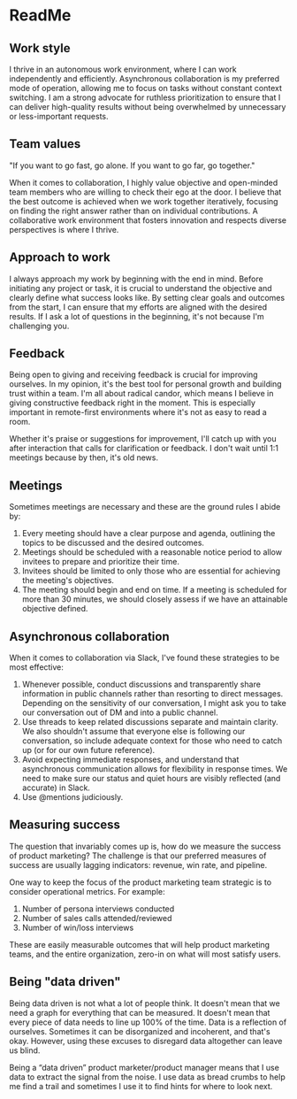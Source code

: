 # ReadMe

## Work style
I thrive in an autonomous work environment, where I can work independently and efficiently. Asynchronous collaboration is my preferred mode of operation, allowing me to focus on tasks without constant context switching. I am a strong advocate for ruthless prioritization to ensure that I can deliver high-quality results without being overwhelmed by unnecessary or less-important requests.

## Team values
"If you want to go fast, go alone. If you want to go far, go together."

When it comes to collaboration, I highly value objective and open-minded team members who are willing to check their ego at the door. I believe that the best outcome is achieved when we work together iteratively, focusing on finding the right answer rather than on individual contributions. A collaborative work environment that fosters innovation and respects diverse perspectives is where I thrive.

## Approach to work
I always approach my work by beginning with the end in mind. Before initiating any project or task, it is crucial to understand the objective and clearly define what success looks like. By setting clear goals and outcomes from the start, I can ensure that my efforts are aligned with the desired results. If I ask a lot of questions in the beginning, it's not because I'm challenging you.

## Feedback
Being open to giving and receiving feedback is crucial for improving ourselves. In my opinion, it's the best tool for personal growth and building trust within a team. I'm all about radical candor, which means I believe in giving constructive feedback right in the moment. This is especially important in remote-first environments where it's not as easy to read a room.

Whether it's praise or suggestions for improvement, I'll catch up with you after interaction that calls for clarification or feedback. I don't wait until 1:1 meetings because by then, it's old news.

## Meetings
Sometimes meetings are necessary and these are the ground rules I abide by:
1. Every meeting should have a clear purpose and agenda, outlining the topics to be discussed and the desired outcomes.
2. Meetings should be scheduled with a reasonable notice period to allow invitees to prepare and prioritize their time.
3. Invitees should be limited to only those who are essential for achieving the meeting's objectives.
4. The meeting should begin and end on time. If a meeting is scheduled for more than 30 minutes, we should closely assess if we have an attainable objective defined.

## Asynchronous collaboration
When it comes to collaboration via Slack, I've found these strategies to be most effective:
1. Whenever possible, conduct discussions and transparently share information in public channels rather than resorting to direct messages. Depending on the sensitivity of our conversation, I might ask you to take our conversation out of DM and into a public channel.
2. Use threads to keep related discussions separate and maintain clarity. We also shouldn't assume that everyone else is following our conversation, so include adequate context for those who need to catch up (or for our own future reference).
3. Avoid expecting immediate responses, and understand that asynchronous communication allows for flexibility in response times. We need to make sure our status and quiet hours are visibly reflected (and accurate) in Slack.
4. Use @mentions judiciously.

## Measuring success
The question that invariably comes up is, how do we measure the success of product marketing? The challenge is that our preferred measures of success are usually lagging indicators: revenue, win rate, and pipeline. 

One way to keep the focus of the product marketing team strategic is to consider operational metrics. For example:
1. Number of persona interviews conducted
2. Number of sales calls attended/reviewed
3. Number of win/loss interviews

These are easily measurable outcomes that will help product marketing teams, and the entire organization, zero-in on what will most satisfy users.

## Being "data driven"
Being data driven is not what a lot of people think. It doesn't mean that we need a graph for everything that can be measured. It doesn't mean that every piece of data needs to line up 100% of the time. Data is a reflection of ourselves. Sometimes it can be disorganized and incoherent, and that's okay. However, using these excuses to disregard data altogether can leave us blind.

Being a “data driven” product marketer/product manager means that I use data to extract the signal from the noise. I use data as bread crumbs to help me find a trail and sometimes I use it to find hints for where to look next.
